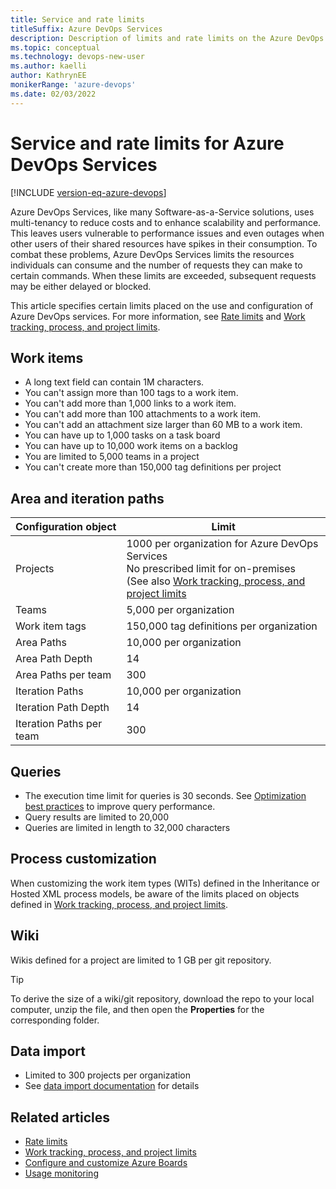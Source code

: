 ```yaml
---
title: Service and rate limits
titleSuffix: Azure DevOps Services
description: Description of limits and rate limits on the Azure DevOps Service
ms.topic: conceptual
ms.technology: devops-new-user
ms.author: kaelli
author: KathrynEE
monikerRange: 'azure-devops'
ms.date: 02/03/2022
---
```


# Service and rate limits for Azure DevOps Services

[!INCLUDE [version-eq-azure-devops](../includes/version-eq-azure-devops.md)]

Azure DevOps Services, like many Software-as-a-Service solutions, uses multi-tenancy to reduce costs and to enhance scalability and performance. This leaves users vulnerable to performance issues and even outages when other users of their shared resources have spikes in their consumption. To combat these problems, Azure DevOps Services limits the resources individuals can consume and the number of requests they can make to certain commands. When these limits are exceeded, subsequent requests may be either delayed or blocked. 

This article specifies certain limits placed on the use and configuration of Azure DevOps services. For more information, see 
[Rate limits](../integrate/concepts/rate-limits.md) and [Work tracking, process, and project limits](../organizations/settings/work/object-limits.md). 
 

## Work items

- A long text field can contain 1M characters.
- You can't assign more than 100 tags to a work item.
- You can't add more than 1,000 links to a work item.
- You can't add more than 100 attachments to a work item.
- You can't add an attachment size larger than 60 MB to a work item.
- You can have up to 1,000 tasks on a task board
- You can have up to 10,000 work items on a backlog
- You are limited to 5,000 teams in a project
- You can't create more than 150,000 tag definitions per project


## Area and iteration paths

| Configuration object |  Limit | 
|--------|-------|
| Projects | 1000 per organization for Azure DevOps Services</br>No prescribed limit for on-premises</br>(See also [Work tracking, process, and project limits](../organizations/settings/work/object-limits.md#projects) | 
| Teams | 5,000 per organization | 
| Work item tags | 150,000 tag definitions per organization | 
| Area Paths | 10,000 per organization | 
| Area Path Depth | 14 | 
| Area Paths per team | 300 | 
| Iteration Paths | 10,000 per organization | 
| Iteration Path Depth | 14 | 
| Iteration Paths per team | 300 | 


## Queries

- The execution time limit for queries is 30 seconds. See [Optimization best practices](../integrate/concepts/integration-bestpractices.md#optimize-queries) to improve query performance.
- Query results are limited to 20,000
- Queries are limited in length to 32,000 characters

## Process customization

When customizing the work item types (WITs) defined in the Inheritance or Hosted XML process models, be aware of the limits placed on objects defined in [Work tracking, process, and project limits](../organizations/settings/work/object-limits.md).
 
## Wiki

Wikis defined for a project are limited to 1 GB per git repository. 

> [!TIP]    
> To derive the size of a wiki/git repository, download the repo to your local computer, unzip the file, and then open the **Properties** for the corresponding folder.  



## Data import
- Limited to 300 projects per organization
- See [data import documentation](../migrate/migration-overview.md) for details

## Related articles 

- [Rate limits](../integrate/concepts/rate-limits.md)
- [Work tracking, process, and project limits](../organizations/settings/work/object-limits.md)
- [Configure and customize Azure Boards](../boards/configure-customize.md)
- [Usage monitoring](../organizations/accounts/usage-monitoring.md)